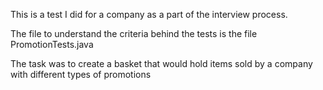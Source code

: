 This is a test I did for a company as a part of the interview process.

The file to understand the criteria behind the tests is the file PromotionTests.java

The task was to create a basket that would hold items sold by a company with different types of promotions
